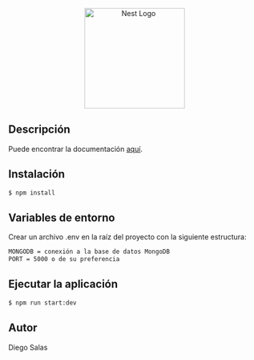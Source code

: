 <p align="center">
  <a href="http://nestjs.com/" target="blank"><img src="https://nestjs.com/img/logo-small.svg" width="200" alt="Nest Logo" /></a>
</p>

## Descripción

Puede encontrar la documentación [aquí](https://diegosalas-promart-backend.herokuapp.com/api).

## Instalación

```bash
$ npm install
```

## Variables de entorno

Crear un archivo .env en la raíz del proyecto con la siguiente estructura:
```bash
MONGODB = conexión a la base de datos MongoDB
PORT = 5000 o de su preferencia
```

## Ejecutar la aplicación

```bash
$ npm run start:dev
```

## Autor

Diego Salas
